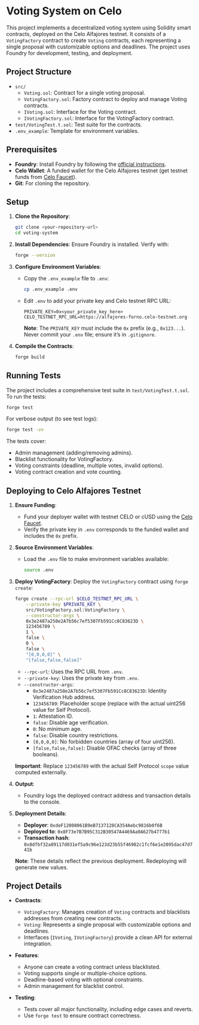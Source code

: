 # Voting System on Celo

This project implements a decentralized voting system using Solidity smart contracts, deployed on the Celo Alfajores testnet. It consists of a `VotingFactory` contract to create `Voting` contracts, each representing a single proposal with customizable options and deadlines. The project uses Foundry for development, testing, and deployment.

## Project Structure

- `src/`
  - `Voting.sol`: Contract for a single voting proposal.
  - `VotingFactory.sol`: Factory contract to deploy and manage Voting contracts.
  - `IVoting.sol`: Interface for the Voting contract.
  - `IVotingFactory.sol`: Interface for the VotingFactory contract.
- `test/VotingTest.t.sol`: Test suite for the contracts.
- `.env_example`: Template for environment variables.

## Prerequisites

- **Foundry**: Install Foundry by following the [official instructions](https://book.getfoundry.sh/getting-started/installation).
- **Celo Wallet**: A funded wallet for the Celo Alfajores testnet (get testnet funds from [Celo Faucet](https://faucet.celo.org)).
- **Git**: For cloning the repository.

## Setup

1. **Clone the Repository**:

   ```bash
   git clone <your-repository-url>
   cd voting-system
   ```

2. **Install Dependencies**: Ensure Foundry is installed. Verify with:

   ```bash
   forge --version
   ```

3. **Configure Environment Variables**:

   - Copy the `.env_example` file to `.env`:
     ```bash
     cp .env_example .env
     ```
   - Edit `.env` to add your private key and Celo testnet RPC URL:
     ```
     PRIVATE_KEY=0x<your_private_key_here>
     CELO_TESTNET_RPC_URL=https://alfajores-forno.celo-testnet.org
     ```
     **Note**: The `PRIVATE_KEY` must include the `0x` prefix (e.g., `0x123...`). Never commit your `.env` file; ensure it’s in `.gitignore`.

4. **Compile the Contracts**:

   ```bash
   forge build
   ```

## Running Tests

The project includes a comprehensive test suite in `test/VotingTest.t.sol`. To run the tests:

```bash
forge test
```

For verbose output (to see test logs):

```bash
forge test -vv
```

The tests cover:

- Admin management (adding/removing admins).
- Blacklist functionality for VotingFactory.
- Voting constraints (deadline, multiple votes, invalid options).
- Voting contract creation and vote counting.

## Deploying to Celo Alfajores Testnet

1. **Ensure Funding**:

   - Fund your deployer wallet with testnet CELO or cUSD using the [Celo Faucet](https://faucet.celo.org).
   - Verify the private key in `.env` corresponds to the funded wallet and includes the `0x` prefix.

2. **Source Environment Variables**:

   - Load the `.env` file to make environment variables available:
     ```bash
     source .env
     ```

3. **Deploy VotingFactory**: Deploy the `VotingFactory` contract using `forge create`:

   ```bash
   forge create --rpc-url $CELO_TESTNET_RPC_URL \
       --private-key $PRIVATE_KEY \
       src/VotingFactory.sol:VotingFactory \
       --constructor-args \
       0x3e2487a250e2A7b56c7ef5307Fb591Cc8C83623D \
       123456789 \
       1 \
       false \
       0 \
       false \
       "[0,0,0,0]" \
       "[false,false,false]"
   ```

   - `--rpc-url`: Uses the RPC URL from `.env`.
   - `--private-key`: Uses the private key from `.env`.
   - `--constructor-args`:
     - `0x3e2487a250e2A7b56c7ef5307Fb591Cc8C83623D`: Identity Verification Hub address.
     - `123456789`: Placeholder scope (replace with the actual uint256 value for Self Protocol).
     - `1`: Attestation ID.
     - `false`: Disable age verification.
     - `0`: No minimum age.
     - `false`: Disable country restrictions.
     - `[0,0,0,0]`: No forbidden countries (array of four uint256).
     - `[false,false,false]`: Disable OFAC checks (array of three booleans).

   **Important**: Replace `123456789` with the actual Self Protocol `scope` value computed externally.

4. **Output**:

   - Foundry logs the deployed contract address and transaction details to the console.

5. **Deployment Details**:

   - **Deployer**: `0xdeF12008061B9eB7137128CA354Aebc9816b0f6B`
   - **Deployed to**: `0x8F73e7B7B95C312B30547A4469Aa0A627b4777b1`
   - **Transaction hash**: `0x8dfbf32a89117d031ef5a9c96e123d23b55f46982c1fcf6e1e2095dac47d741b`

   **Note**: These details reflect the previous deployment. Redeploying will generate new values.

## Project Details

- **Contracts**:

  - `VotingFactory`: Manages creation of `Voting` contracts and blacklists addresses from creating new contracts.
  - `Voting`: Represents a single proposal with customizable options and deadlines.
  - Interfaces (`IVoting`, `IVotingFactory`) provide a clean API for external integration.

- **Features**:

  - Anyone can create a voting contract unless blacklisted.
  - Voting supports single or multiple-choice options.
  - Deadline-based voting with optional constraints.
  - Admin management for blacklist control.

- **Testing**:

  - Tests cover all major functionality, including edge cases and reverts.
  - Use `forge test` to ensure contract correctness.